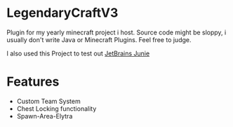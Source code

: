 # LegendaryCraftV3

Plugin for my yearly minecraft project i host.
Source code might be sloppy, i usually don't write Java or Minecraft Plugins.
Feel free to judge.

I also used this Project to test out [JetBrains Junie](https://www.jetbrains.com/junie/)

# Features

- Custom Team System
- Chest Locking functionality
- Spawn-Area-Elytra
